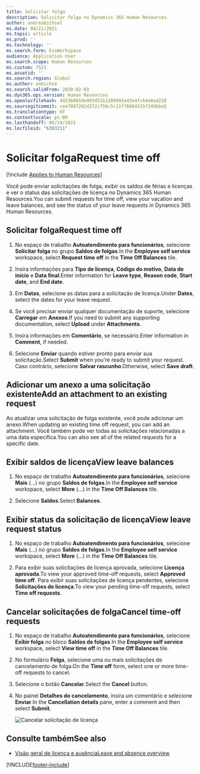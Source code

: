 ```yaml
---
title: Solicitar folga
description: Solicitar folga no Dynamics 365 Human Resources.
author: andreabichsel
ms.date: 04/21/2021
ms.topic: article
ms.prod: ''
ms.technology: ''
ms.search.form: EssWorkspace
audience: Application User
ms.search.scope: Human Resources
ms.custom: 7521
ms.assetid: ''
ms.search.region: Global
ms.author: anbichse
ms.search.validFrom: 2020-02-03
ms.dyn365.ops.version: Human Resources
ms.openlocfilehash: 445360659e993451b1289091e43e4fc64e0ad228
ms.sourcegitcommit: cee7887282d372c756c5c11f76684315f249bba5
ms.translationtype: HT
ms.contentlocale: pt-BR
ms.lasthandoff: 06/24/2021
ms.locfileid: "6303211"
---
```

# <a name="request-time-off"></a><span data-ttu-id="63f35-103">Solicitar folga</span><span class="sxs-lookup"><span data-stu-id="63f35-103">Request time off</span></span>

[!include [Applies to Human Resources](../includes/applies-to-hr.md)]

<span data-ttu-id="63f35-104">Você pode enviar solicitações de folga, exibir os saldos de férias e licenças e ver o status das solicitações de licença no Dynamics 365 Human Resources.</span><span class="sxs-lookup"><span data-stu-id="63f35-104">You can submit requests for time off, view your vacation and leave balances, and see the status of your leave requests in Dynamics 365 Human Resources.</span></span>

## <a name="request-time-off"></a><span data-ttu-id="63f35-105">Solicitar folga</span><span class="sxs-lookup"><span data-stu-id="63f35-105">Request time off</span></span>

1. <span data-ttu-id="63f35-106">No espaço de trabalho **Autoatendimento para funcionários**, selecione **Solicitar folga** no grupo **Saldos de folgas**.</span><span class="sxs-lookup"><span data-stu-id="63f35-106">In the **Employee self service** workspace, select **Request time off** in the **Time Off Balances** tile.</span></span>

2. <span data-ttu-id="63f35-107">Insira informações para **Tipo de licença**, **Código do motivo**, **Data de início** e **Data final**.</span><span class="sxs-lookup"><span data-stu-id="63f35-107">Enter information for **Leave type**, **Reason code**, **Start date**, and **End date**.</span></span>

3. <span data-ttu-id="63f35-108">Em **Datas**, selecione as datas para a solicitação de licença.</span><span class="sxs-lookup"><span data-stu-id="63f35-108">Under **Dates**, select the dates for your leave request.</span></span>

4. <span data-ttu-id="63f35-109">Se você precisar enviar qualquer documentação de suporte, selecione **Carregar** em **Anexos**.</span><span class="sxs-lookup"><span data-stu-id="63f35-109">If you need to submit any supporting documentation, select **Upload** under **Attachments**.</span></span>

5. <span data-ttu-id="63f35-110">Insira informações em **Comentário**, se necessário.</span><span class="sxs-lookup"><span data-stu-id="63f35-110">Enter information in **Comment**, if needed.</span></span>

6. <span data-ttu-id="63f35-111">Selecione **Enviar** quando estiver pronto para enviar sua solicitação.</span><span class="sxs-lookup"><span data-stu-id="63f35-111">Select **Submit** when you're ready to submit your request.</span></span> <span data-ttu-id="63f35-112">Caso contrário, selecione **Salvar rascunho**.</span><span class="sxs-lookup"><span data-stu-id="63f35-112">Otherwise, select **Save draft**.</span></span>

## <a name="add-an-attachment-to-an-existing-request"></a><span data-ttu-id="63f35-113">Adicionar um anexo a uma solicitação existente</span><span class="sxs-lookup"><span data-stu-id="63f35-113">Add an attachment to an existing request</span></span>

<span data-ttu-id="63f35-114">Ao atualizar uma solicitação de folga existente, você pode adicionar um anexo.</span><span class="sxs-lookup"><span data-stu-id="63f35-114">When updating an existing time off request, you can add an attachment.</span></span> <span data-ttu-id="63f35-115">Você também pode ver todas as solicitações relacionadas a uma data específica.</span><span class="sxs-lookup"><span data-stu-id="63f35-115">You can also see all of the related requests for a specific date.</span></span>

## <a name="view-leave-balances"></a><span data-ttu-id="63f35-116">Exibir saldos de licença</span><span class="sxs-lookup"><span data-stu-id="63f35-116">View leave balances</span></span>

1. <span data-ttu-id="63f35-117">No espaço de trabalho **Autoatendimento para funcionários**, selecione **Mais** (...) no grupo **Saldos de folgas**.</span><span class="sxs-lookup"><span data-stu-id="63f35-117">In the **Employee self service** workspace, select **More** (...) in the **Time Off Balances** tile.</span></span>

2. <span data-ttu-id="63f35-118">Selecione **Saldos**.</span><span class="sxs-lookup"><span data-stu-id="63f35-118">Select **Balances**.</span></span>

## <a name="view-leave-request-status"></a><span data-ttu-id="63f35-119">Exibir status da solicitação de licença</span><span class="sxs-lookup"><span data-stu-id="63f35-119">View leave request status</span></span>

1. <span data-ttu-id="63f35-120">No espaço de trabalho **Autoatendimento para funcionários**, selecione **Mais** (...) no grupo **Saldos de folgas**.</span><span class="sxs-lookup"><span data-stu-id="63f35-120">In the **Employee self service** workspace, select **More** (...) in the **Time Off Balances** tile.</span></span>

2. <span data-ttu-id="63f35-121">Para exibir suas solicitações de licença aprovada, selecione **Licença aprovada**.</span><span class="sxs-lookup"><span data-stu-id="63f35-121">To view your approved time-off requests, select **Approved time off**.</span></span> <span data-ttu-id="63f35-122">Para exibir suas solicitações de licença pendentes, selecione **Solicitações de licença**.</span><span class="sxs-lookup"><span data-stu-id="63f35-122">To view your pending time-off requests, select **Time off requests**.</span></span>

## <a name="cancel-time-off-requests"></a><span data-ttu-id="63f35-123">Cancelar solicitações de folga</span><span class="sxs-lookup"><span data-stu-id="63f35-123">Cancel time-off requests</span></span>

1. <span data-ttu-id="63f35-124">No espaço de trabalho **Autoatendimento para funcionários**, selecione **Exibir folga** no bloco **Saldos de folgas**.</span><span class="sxs-lookup"><span data-stu-id="63f35-124">In the **Employee self service** workspace, select **View time off** in the **Time Off Balances** tile.</span></span>

2. <span data-ttu-id="63f35-125">No formulário **Folga**, selecione uma ou mais solicitações de cancelamento de folga.</span><span class="sxs-lookup"><span data-stu-id="63f35-125">On the **Time off** form, select one or more time-off requests to cancel.</span></span>

3. <span data-ttu-id="63f35-126">Selecione o botão **Cancelar**.</span><span class="sxs-lookup"><span data-stu-id="63f35-126">Select the **Cancel** button.</span></span>

4. <span data-ttu-id="63f35-127">No painel **Detalhes do cancelamento**, insira um comentário e selecione **Enviar**.</span><span class="sxs-lookup"><span data-stu-id="63f35-127">In the **Cancellation details** pane, enter a comment and then select **Submit**.</span></span>

   ![Cancelar solicitação de licença](media/hr-leave-and-absence-cancel.png)

## <a name="see-also"></a><span data-ttu-id="63f35-129">Consulte também</span><span class="sxs-lookup"><span data-stu-id="63f35-129">See also</span></span>

- [<span data-ttu-id="63f35-130">Visão geral de licença e ausência</span><span class="sxs-lookup"><span data-stu-id="63f35-130">Leave and absence overview</span></span>](hr-leave-and-absence-overview.md)


[!INCLUDE[footer-include](../includes/footer-banner.md)]
